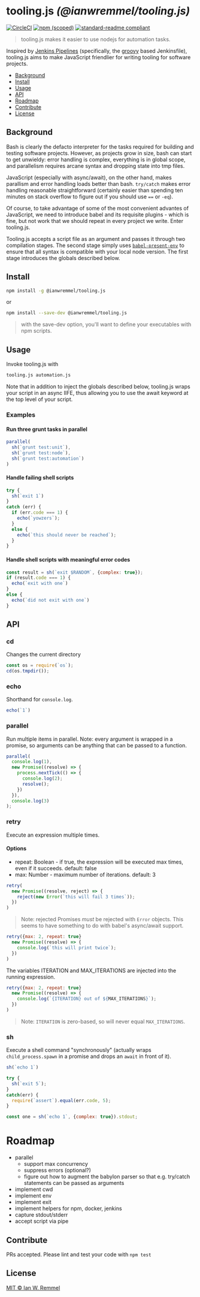 # tooling.js _(@ianwremmel/tooling.js)_

[![CircleCI](https://img.shields.io/circleci/project/github/ianwremmel/tooling.js.svg?style=flat-square)](https://circleci.com/gh/ianwremmel/tooling.js/tree/master)
[![npm (scoped)](https://img.shields.io/npm/v/@ianwremmel/tooling.js.svg?style=flat-square)](https://www.npmjs.com/package/@ianwremmel/tooling.js)
[![standard-readme compliant](https://img.shields.io/badge/readme%20style-standard-brightgreen.svg?style=flat-square)](https://github.com/RichardLitt/standard-readme)

> tooling.js makes it easier to use nodejs for automation tasks.

Inspired by [Jenkins Pipelines](https://jenkins.io/doc/book/pipeline/) (specifically, the [groovy]() based Jenkinsfile), tooling.js aims to make JavaScript friendlier for writing tooling for software projects.

- [Background](#background)
- [Install](#install)
- [Usage](#usage)
- [API](#api)
- [Roadmap](#roadmap)
- [Contribute](#contribute)
- [License](#license)

## Background

Bash is clearly the defacto interpreter for the tasks required for building and testing software projects. However, as projects grow in size, bash can start to get unwieldy: error handling is complex, everything is in global scope, and parallelism requires arcane syntax and dropping state into tmp files.

JavaScript (especially with async/await), on the other hand, makes parallism and error handling loads better than bash. `try/catch` makes error handling reasonable straightforward (certainly easier than spending ten minutes on stack overflow to figure out if you should use `==` or `-eq`).

Of course, to take advantage of some of the most convenient advantes of JavaScript, we need to introduce babel and its requisite plugins - which is fine, but not work that we should repeat in every project we write. Enter tooling.js.

Tooling.js accepts a script file as an argument and passes it through two compilation stages. The second stage simply uses [`babel-present-env`](https://github.com/babel/babel-preset-env) to ensure that all syntax is compatible with your local node version. The first stage introduces the globals described below.

## Install

```bash
npm install -g @ianwremmel/tooling.js
```

or

```bash
npm install --save-dev @ianwremmel/tooling.js
```

> with the save-dev option, you'll want to define your executables with npm scripts.

## Usage

Invoke tooling.js with

```bash
tooling.js automation.js
```

Note that in addition to inject the globals described below, tooling.js wraps your script in an async IIFE, thus allowing you to use the await keyword at the top level of your script.

### Examples

#### Run three grunt tasks in parallel

```javascript
parallel(
  sh(`grunt test:unit`),
  sh(`grunt test:node`),
  sh(`grunt test:automation`)
)
```

#### Handle failing shell scripts

```javascript
try {
  sh(`exit 1`)
}
catch (err) {
  if (err.code === 1) {
    echo(`yowzers`);
  }
  else {
    echo(`this should never be reached`);
  }
}
```

#### Handle shell scripts with meaningful error codes

```javascript
const result = sh(`exit $RANDOM`, {complex: true});
if (result.code === 1) {
  echo(`exit with one`)
}
else {
  echo(`did not exit with one`)
}
```


## API

### cd

Changes the current directory

```javascript
const os = require(`os`);
cd(os.tmpdir());
```

### echo

Shorthand for `console.log`.

```javascript
echo(`1`)
```

### parallel

Run multiple items in parallel. Note: every argument is wrapped in a promise, so arguments can be anything that can be passed to a function.

```javascript
parallel(
  console.log(1),
  new Promise((resolve) => {
    process.nextTick(() => {
      console.log(2);
      resolve();
    })
  }),
  console.log(3)
);
```

### retry

Execute an expression multiple times.

#### Options
- repeat: Boolean - if true, the expression will be executed max times, even if it succeeds. default: false
- max: Number - maximum number of iterations. default: 3

```javascript
retry(
  new Promise((resolve, reject) => {
    reject(new Error(`this will fail 3 times`));
  })
)
```

> Note: rejected Promises *must* be rejected with `Error` objects. This seems to have something to do with babel's async/await support.

```javascript
retry({max: 2, repeat: true}
  new Promise((resolve) => {
    console.log(`this will print twice`);
  })
)
```

The variables ITERATION and MAX_ITERATIONS are injected into the running expression.

```javascript
retry({max: 2, repeat: true}
  new Promise((resolve) => {
    console.log(`{ITERATION} out of ${MAX_ITERATIONS}`);
  })
)
```

> Note: `ITERATION` is zero-based, so will never equal `MAX_ITERATIONS`.

### sh

Execute a shell command "synchronously" (actually wraps `child_process.spawn` in a promise and drops an `await` in front of it).

```javascript
sh(`echo 1`)
```

```javascript
try {
  sh(`exit 5`);
}
catch(err) {
  require(`assert`).equal(err.code, 5);
}
```

```javascript
const one = sh(`echo 1`, {complex: true}).stdout;
```

# Roadmap

- parallel
  - support max concurrency
  - suppress errors (optional?)
  - figure out how to augment the babylon parser so that e.g. try/catch statements can be passed as arguments
- implement cwd
- implement env
- implement exit
- implement helpers for npm, docker, jenkins
- capture stdout/stderr
- accept script via pipe

## Contribute

PRs accepted. Please lint and test your code with `npm test`

## License
[MIT &copy; Ian W. Remmel](LICENSE)
